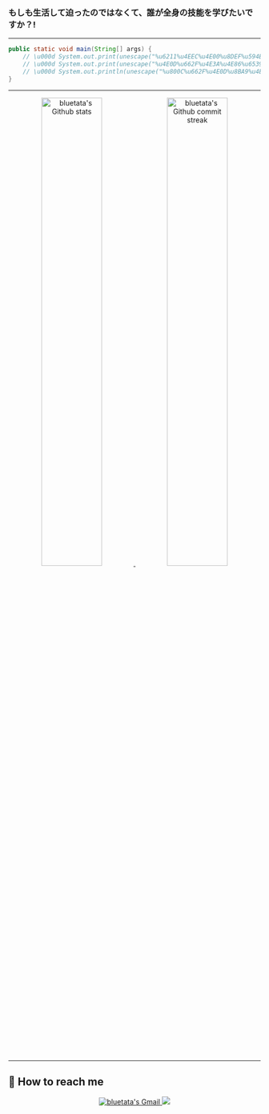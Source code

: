 ### もしも生活して迫ったのではなくて、誰が全身の技能を学びたいですか？!

---


```Java
public static void main(String[] args) {
    // \u000d System.out.print(unescape("%u6211%u4EEC%u4E00%u8DEF%u594B%u6218"));
    // \u000d System.out.print(unescape("%u4E0D%u662F%u4E3A%u4E86%u6539%u53D8%u4E16%u754C%uFF0C"));
    // \u000d System.out.println(unescape("%u800C%u662F%u4E0D%u8BA9%u4E16%u754C%u6539%u53D8%u6211%u4EEC%uFF01"));
}
```

---

<div align="center" style="text-align:center">
    <a href="#">
        <img width="49%" src="https://github-readme-stats.vercel.app/api?username=bluetata&show_icons=true&theme=vision-friendly-dark&count_private=true"
            alt="bluetata's Github stats">
    </a>
    <a href="#">
        <img width="49%" src="https://github-readme-streak-stats.herokuapp.com/?user=bluetata&theme=great-gatsby"
            alt="bluetata's Github commit streak">
    </a>
<!--
        <img width="40%" src="https://wakatime.com/share/@d02b98bb-107e-4342-a6ae-9730341305b7/a14535da-67f8-49b0-a5ec-c4b08b8e9438.svg"
            alt="bluetata's wakatime last year stats">
-->
</div>

---

## **:raising_hand: How to reach me**

<div align="center" style="text-align:center">
    <a href="mailto:sekito.lv@gmail.com">
        <img src="https://img.shields.io/badge/-Gmail-EA4335?style=for-the-badge&logo=Gmail&logoColor=white"
            alt="bluetata's Gmail">
    </a>
    <a href="https://bluetata.blog.csdn.net/">
       <!-- <img src="https://img.shields.io/badge/LinkedIn-0A66C2?style=for-the-badge&logo=linkedin&logoColor=white"-->
        <img src="https://img.shields.io/badge/CSDN-0A66C2?style=for-the-badge&logo=appveyor&logoColor=white
            alt="bluetata's Blog">
    </a>
</div>
